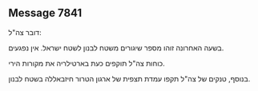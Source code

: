 ## Message 7841

דובר צה"ל:

בשעה האחרונה זוהו מספר שיגורים משטח לבנון לשטח ישראל. אין נפגעים.

כוחות צה"ל תוקפים כעת בארטילריה את מקורות הירי.

בנוסף, טנקים של צה"ל תקפו עמדת תצפית של ארגון הטרור חיזבאללה בשטח לבנון.

